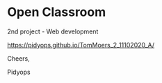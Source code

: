 # Open Classroom 
2nd project - Web development

https://pidyops.github.io/TomMoers_2_11102020_A/

Cheers,

Pidyops
